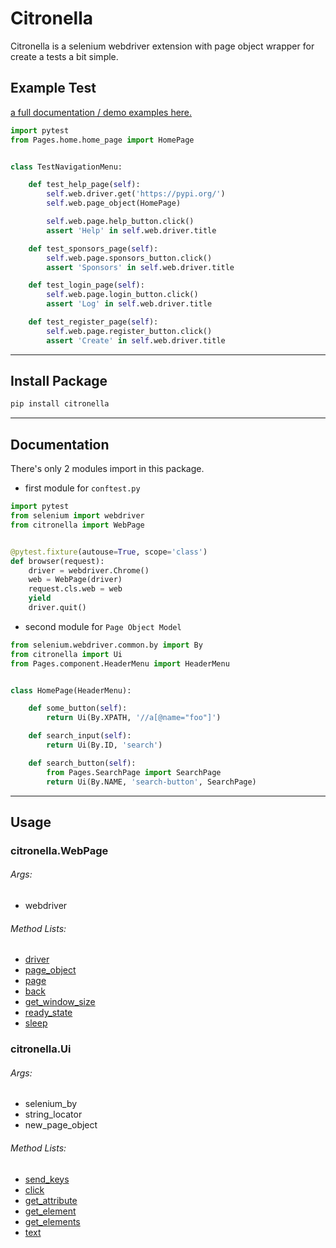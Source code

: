 # Citronella

Citronella is a selenium webdriver extension with page object wrapper for create a tests a bit simple.

## Example Test
[a full documentation / demo examples here.](https://github.com/heyclore/citronella/tree/main/example)

```python
import pytest
from Pages.home.home_page import HomePage


class TestNavigationMenu:

    def test_help_page(self):
        self.web.driver.get('https://pypi.org/')
        self.web.page_object(HomePage)

        self.web.page.help_button.click()
        assert 'Help' in self.web.driver.title

    def test_sponsors_page(self):
        self.web.page.sponsors_button.click()
        assert 'Sponsors' in self.web.driver.title

    def test_login_page(self):
        self.web.page.login_button.click()
        assert 'Log' in self.web.driver.title

    def test_register_page(self):
        self.web.page.register_button.click()
        assert 'Create' in self.web.driver.title
```

___
## Install Package

```bash
pip install citronella
```

___
## Documentation

There's only 2 modules import in this package.

* first module for `conftest.py`

```python
import pytest
from selenium import webdriver
from citronella import WebPage


@pytest.fixture(autouse=True, scope='class')
def browser(request):
    driver = webdriver.Chrome()
    web = WebPage(driver)
    request.cls.web = web
    yield
    driver.quit()
```

* second module for `Page Object Model`

```python
from selenium.webdriver.common.by import By
from citronella import Ui
from Pages.component.HeaderMenu import HeaderMenu


class HomePage(HeaderMenu):

    def some_button(self):
        return Ui(By.XPATH, '//a[@name="foo"]')

    def search_input(self):
        return Ui(By.ID, 'search')

    def search_button(self):
        from Pages.SearchPage import SearchPage
        return Ui(By.NAME, 'search-button', SearchPage)
```

___
## Usage

### citronella.WebPage

###### Args:
- webdriver

###### Method Lists:
- [driver](https://github.com/heyclore/citronella/blob/9ed18b33fc87beb59c8fe92768ce3ec7c5a40f29/example/Tests/test_usage_demo.py#L13)
- [page_object](https://github.com/heyclore/citronella/blob/9ed18b33fc87beb59c8fe92768ce3ec7c5a40f29/example/Tests/test_usage_demo.py#L21)
- [page](https://github.com/heyclore/citronella/blob/9ed18b33fc87beb59c8fe92768ce3ec7c5a40f29/example/Tests/test_usage_demo.py#L29)
- [back](https://github.com/heyclore/citronella/blob/9ed18b33fc87beb59c8fe92768ce3ec7c5a40f29/example/Tests/test_usage_demo.py#L36)
- [get_window_size](https://github.com/heyclore/citronella/blob/9ed18b33fc87beb59c8fe92768ce3ec7c5a40f29/example/Tests/test_usage_demo.py#L45)
- [ready_state](https://github.com/heyclore/citronella/blob/9ed18b33fc87beb59c8fe92768ce3ec7c5a40f29/example/Tests/test_usage_demo.py#L54)
- [sleep](https://github.com/heyclore/citronella/blob/9ed18b33fc87beb59c8fe92768ce3ec7c5a40f29/example/Tests/test_usage_demo.py#L60)

### citronella.Ui

###### Args:
- selenium_by
- string_locator
- new_page_object

###### Method Lists:
- [send_keys](https://github.com/heyclore/citronella/blob/9ed18b33fc87beb59c8fe92768ce3ec7c5a40f29/example/Tests/test_usage_demo.py#L70)
- [click](https://github.com/heyclore/citronella/blob/9ed18b33fc87beb59c8fe92768ce3ec7c5a40f29/example/Tests/test_usage_demo.py#L79)
- [get_attribute](https://github.com/heyclore/citronella/blob/9ed18b33fc87beb59c8fe92768ce3ec7c5a40f29/example/Tests/test_usage_demo.py#L87)
- [get_element](https://github.com/heyclore/citronella/blob/9ed18b33fc87beb59c8fe92768ce3ec7c5a40f29/example/Tests/test_usage_demo.py#L96)
- [get_elements](https://github.com/heyclore/citronella/blob/9ed18b33fc87beb59c8fe92768ce3ec7c5a40f29/example/Tests/test_usage_demo.py#L102)
- [text](https://github.com/heyclore/citronella/blob/9ed18b33fc87beb59c8fe92768ce3ec7c5a40f29/example/Tests/test_usage_demo.py#L109)

